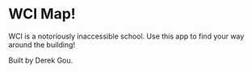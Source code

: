 # WCI Map!

WCI is a notoriously inaccessible school. Use this app to find your way around the building!

Built by Derek Gou.